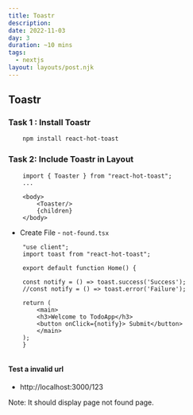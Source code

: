 ```yaml
---
title: Toastr
description: 
date: 2022-11-03
day: 3
duration: ~10 mins
tags:
  - nextjs
layout: layouts/post.njk
---
```


## Toastr

### Task 1 : Install Toastr

```bash
    npm install react-hot-toast
```

### Task 2: Include Toastr in Layout

```tsx
    import { Toaster } from "react-hot-toast";
    ...
    
    <body>
        <Toaster/>
        {children}
    </body>
```

* Create File - `not-found.tsx`
```tsx
    "use client";
    import toast from "react-hot-toast";

    export default function Home() {

    const notify = () => toast.success('Success');
    //const notify = () => toast.error('Failure');

    return (
        <main>
        <h3>Welcome to TodoApp</h3>
        <button onClick={notify}> Submit</button>
        </main>
    );
    }
        

```

#### Test a invalid url

* http://localhost:3000/123

Note: It should display page not found page.